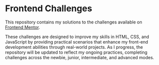 # Frontend Challenges

This repository contains my solutions to the challenges available on [Frontend Mentor](https://www.frontendmentor.io/).

These challenges are designed to improve my skills in HTML, CSS, and JavaScript by providing practical scenarios that enhance my front-end development abilities through real-world projects. As I progress, the repository will be updated to reflect my ongoing practices, completing challenges across the newbie, junior, intermediate, and advanced modes.

